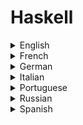 # Haskell

<details>
  <summary>English</summary>
  
  ### Materials
- [Haskell Documentation](https://www.haskell.org/documentation)
- [Wikipedia](https://en.wikipedia.org/wiki/Haskell_(programming_language))
- [Learn you a Haskell](http://learnyouahaskell.com/chapters)
- [How a purely functional programming language can change your life](https://medium.freecodecamp.org/haskell-has-no-while-no-for-no-variables-and-will-change-you-16455c5d2426)
- [The Haskell Programming Language](https://www.fpcomplete.com/haskell)
- [Haskell Book](http://haskellbook.com/)
- [A Brief Introduction to Haskell](https://www.kidscodecs.com/haskell/)
- [Try Haskell](https://tryhaskell.org/)
- [Monad (functional programming)](https://en.wikipedia.org/wiki/Monad_%28functional_programming%29)
- [Exercism](https://exercism.io/tracks/haskell)
- [Tutorialspoint](https://www.tutorialspoint.com/haskell/)
- [Wikibooks](https://en.wikibooks.org/wiki/Haskell)
- [Get Programming with Haskell](https://www.manning.com/books/get-programming-with-haskell)
- [Haskell in Depth](https://www.manning.com/books/haskell-in-depth)
- [Planet Haskell](https://planet.haskell.org/)
- [Monday Morning Haskell](https://mmhaskell.com/blog/)
- [Reddit Community](https://www.reddit.com/r/haskell/)
- [Haskell Weekly](https://haskellweekly.news/)
- [CIS 194: Introduction to Haskell (Fall 2016)](https://www.seas.upenn.edu/~cis194/fall16/)
- [Haskell Programming](http://okmij.org/ftp/Haskell/index.html)
- [Haskell Programming in Plain View](https://en.wikiversity.org/wiki/Haskell_programming_in_plain_view)
- [Haskell Exercises Solutions](https://github.com/dwayne/haskell-programming)
- [Yet Another Haskell Tutorial](http://users.umiacs.umd.edu/~hal/docs/daume02yaht.pdf)
- [CSE 341](https://courses.cs.washington.edu/courses/cse341/18sp/haskell/index.html)
- [Learning Haskell](http://learn.hfm.io/)
- [Introduction to Haskell](https://codeburst.io/introduction-to-haskell-why-you-should-learn-it-if-you-are-a-javascript-developer-a7f7410c16c4)
- [Haskell Programming with Tests, and Some Alloy](https://homepages.cwi.nl/~jve/courses/10/pdfs/Week6.pdf)
- [Glossary of terms for programming in Haskell](https://web.cecs.pdx.edu/~sheard/course/Cs163/Doc/Glossary.html)
- [School of Haskell](https://www.schoolofhaskell.com/)
- [Functional Programming](http://cs.lth.se/edan40/)
- [Functional Programming using Haskell](https://www.mta.ca/~rrosebru/oldcourse/371199/haskell/paper.htm)
- [Edx, Introduction to Functional Programming](https://www.edx.org/course/introduction-functional-programming-delftx-fp101x-0)
- [The University of Edinburgh](https://www.inf.ed.ac.uk/teaching/courses/inf1/fp/)
- [Programming in Haskell](http://www.cs.nott.ac.uk/~pszgmh/pih.html)
- [Data Haskell](https://www.datahaskell.org/)
- [Real World Haskell](http://book.realworldhaskell.org/read/)
- [The Haskell Road to Logic, Math and Programming](https://fldit-www.cs.uni-dortmund.de/~peter/PS07/HR.pdf)
- [Haskell Programming with Nested Types](https://personal.cis.strath.ac.uk/neil.ghani/papers/ghani-hosc09.pdf)
- [Awesome Haskell](https://github.com/krispo/awesome-haskell)
- [Beginning with the Haskell Programming Language](http://gnosis.cx/publish/programming/Haskell.pdf)
- [Functional Programming is Easy, and Good for You](http://felleisen.org/matthias/Presentations/11GS/gs.pdf)
- [A Taste of Haskell](https://www.microsoft.com/en-us/research/wp-content/uploads/2007/07/TasteOfHaskell.pdf)
- [A Gentle Introduction to Haskell 98](http://ais.informatik.uni-freiburg.de/teaching/ws06/info1/material/haskell-tutorial.pdf)
- [Introduction to Functional Programming](http://www.cse.chalmers.se/edu/year/2018/course/TDA555/Material/Recursion/slides.pdf)
- [The Craft of Functional Programming](https://homepages.dcc.ufmg.br/~camarao/fp/haskell.pdf)
- [The Essence of Functional Programming](https://page.mi.fu-berlin.de/scravy/realworldhaskell/materialien/the-essence-of-functional-programming.pdf)
- [Introduction to Haskell](https://www.cs.tau.ac.il/~msagiv/courses/apl17/HaskellIntro1.pdf)
- [Hasktut](http://lisperati.com/haskell/hasktut.pdf)
- [Learn Physics by Programming in Haskell](https://arxiv.org/pdf/1412.4880.pdf)
- [A Tour of the Haskell Prelude](https://kodu.ut.ee/~varmo/MFP2004/PreludeTour.pdf)
- [Deterministic parallel programming with Haskell](https://www.well-typed.com/blog/aux/files/deterministic-parallel-programming.pdf)
- [Haskell in Space](http://www.informatik.uni-bremen.de/~cxl/habil/papers/jfp03.pdf)
- [A Distributed Haskell for the Modern Web](https://haste-lang.org/pubs/haste-licentiate.pdf)
- [Graphical User Interfaces in Haskell](http://www.scs.stanford.edu/14sp-cs240h/projects/martinez.pdf)
- [Haskell in One Video](https://www.youtube.com/watch?v=02_H3LjqMr8)
- [Functional Programming & Haskell](https://www.youtube.com/watch?v=LnX3B9oaKzw)
- [Programming - Why Haskell is Great](https://www.youtube.com/watch?v=RqvCNb7fKsg)
- [What is a Monad?](https://www.youtube.com/watch?v=t1e8gqXLbsU)
- [Lambda Calculus](https://www.youtube.com/watch?v=eis11j_iGMs)
- [Brian Beckman: Don't Fear the Monad](https://www.youtube.com/watch?v=ZhuHCtR3xq8)
- [Learn Haskell](https://www.youtube.com/watch?v=NBKnY7Z_w3I&amp;list=PLS6urCrsYES24Fwzg5-Uga1QEbNm9kiU_)
</details>

<details>
  <summary>French</summary>
  
  ### Materials
- [La Programmation Fonctionnelle en Haskell](https://medium.com/%C3%A9cosyst%C3%A8me-des-langages-de-programmation/la-programmation-fonctionnelle-en-haskell-b14d88bd1a76)
- [Le Langage de Programmation Haskell](https://studylibfr.com/doc/1934514/le-langage-de-programmation-haskell)
- [Apprendre Haskell](http://www.christian-faure.net/2010/10/17/apprendre-haskell/)
- [64 Exercises de Programmation en Haskell](http://web4.ensiie.fr/~gacogne/haskell.pdf)
- [Les Bases de Haskell](http://www-lisic.univ-littoral.fr/~verel/TEACHING/18-19/PF-M2app/cours01.pdf)
- [Programmation Fonctionnelle (Haskell)](https://staff.info.unamur.be/wva/cours/2109/fp.pdf)
- [IFT 2035](https://www.iro.umontreal.ca/~monnier/2035/)
- [Programmation Fonctionnelle et Haskell for Dummies](https://download.tuxfamily.org/tehessinmath/les%20pdf/MD1_13_hs_beamer.pdf)
- [Le Langage de Programmation Haskell](https://www.bortzmeyer.org/files/haskell-PRINT.pdf)
- [Programmation Fonctionnelle / Haskell](http://blog.clement.delafargue.name/files/intro_fp.pdf)
</details>

<details>
  <summary>German</summary>
  
  ### Materials
- [Haskell in 5 Schritten](https://wiki.haskell.org/Haskell_in_5_Schritten)
- [Programmierung mit Haskell](http://www.ips.tu-braunschweig.de/struckmann/progfor11/haskell.pdf)
- [Einführung in Haskell](http://www.inf.fu-berlin.de/lehre/WS12/ALP1/lectures/V2_ALP1_Haskell_Einf%C3%BChrung_WS12.pdf)
- [Haskell for Hackers](https://entropia.de/images/b/b4/090627-gpn-haskell.pdf)
</details>

<details>
  <summary>Italian</summary>
  
  ### Materials
- [Esempi di Programmazione Haskell](https://users.dimi.uniud.it/~marco.comini/Students/Examples/Esempi-di-Programmazione-Haskell.pdf)
- [Concorrenza e Parallelismo in Haskell](http://tesi.cab.unipd.it/43126/1/Tesina_Bertipaglia_494648-IF.pdf)
</details>

<details>
  <summary>Portuguese</summary>
  
  ### Materials
- [Haskell em 10 minutos](https://wiki.haskell.org/Haskell_em_10_minutos)
- [Haskell uma Linguagem de Programação Ideal para Matemáticos](http://matematicajatai.com/rematFiles/3-2013/haskell.pdf)
- [Programação Funcional em Haskell](http://www.decom.ufop.br/romildo/2017-1/bcc222/slides/progfunc.pdf)
- [Programação Funcional com a Linguagem Haskell](http://www.inf.ufpr.br/andrey/ci062/ProgramacaoHaskell.pdf)
- [Aprenda X em Y Minutos](https://learnxinyminutes.com/docs/pt-br/haskell-pt/)
- [Programação Funcional Haskell](http://www.inf.ufsc.br/~j.barreto/trabaluno/pfcaetan.pdf)
- [Tutorial de Haskell](https://wiki.portugal-a-programar.pt/dev_geral:haskell:tutorial)
- [Prog Funcional](http://www2.ic.uff.br/~bazilio/cursos/lp/material/ProgFuncional.pdf)
- [Wiki Livros](https://pt.wikibooks.org/wiki/Haskell)
- [Programação Funcional](http://www.facom.ufu.br/~madriana/PF/)
- [Blog HaskellBR](http://blog.haskellbr.com/)
- [Programação Funcional com Haskell](https://folivetti.github.io/courses/BigData/PDF/Aula02.pdf)
- [Wiki Zero](https://www.wikizero.com/pt/Haskell_(linguagem_de_programa%C3%A7%C3%A3o))
</details>

<details>
  <summary>Russian</summary>
  
  ### Materials
- [Anton-K](https://anton-k.github.io/ru-haskell-book/book/home.html)
- [Progopedia](http://progopedia.ru/language/haskell/)
- [Nsunc](https://wiki.nsunc.com/haskell)
- [Haskell Presentation](http://ssd.sscc.ru/sites/default/files/content/attach/427/osnovy_programmirovaniya_haskell.pdf)
</details>

<details>
  <summary>Spanish</summary>
  
  ### Materials
- [Aprende Haskell](http://aprendehaskell.es/content/Introduccion.html)
- [Haskell: El Lenguaje Funcional](http://www.cs.us.es/~fsancho/?e=110)
- [Lenguaje de programación Haskell](https://www.ecured.cu/Lenguaje_de_programaci%C3%B3n_Haskell)
- [El Lenguaje Haskell](http://antares.sip.ucm.es/~fernando/pf/temas/general.html)
- [Una introducción agradable a Haskell](http://www.lcc.uma.es/~blas/pfHaskell/gentle/index.html)
- [Examenes de Programación Funcional](https://github.com/jaalonso/Examenes_de_PF_con_Haskell)
- [Programación Funcional Avanzada](https://eva.fing.edu.uy/pluginfile.php/137918/mod_resource/content/3/ambiente.pdf)
- [Simulación de Programas Paralelos en Haskell](https://dcc.fceia.unr.edu.ar/sites/default/files/tesinas/76.pdf)
</details>